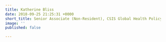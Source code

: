 ```yaml
---
title: Katherine Bliss
date: 2018-09-25 21:25:31 +0000
short_title: Senior Associate (Non-Resident), CSIS Global Health Policy Center
image: ''
published: false

---
```

